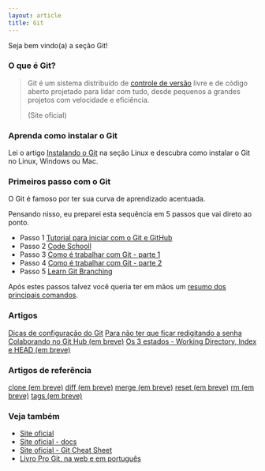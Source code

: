 ```yaml
---
layout: article
title: Git
---
```


Seja bem vindo(a) a seção Git!
   


### O que é Git?

> Git é um sistema distribuído de [controle de versão](http://pt.wikipedia.org/wiki/Sistema_de_controle_de_vers%C3%A3o "link-externo")
> livre e de código aberto projetado para lidar com tudo, desde pequenos a grandes projetos com velocidade e eficiência.
>
> (Site oficial)



### Aprenda como instalar o Git

Lei o artigo [Instalando o Git](/linux/cookbook/git/) na seção Linux e descubra como instalar o Git no Linux, Windows ou Mac.



### Primeiros passo com o Git

O Git é famoso por ter sua curva de aprendizado acentuada.

Pensando nisso, eu preparei esta sequência em 5 passos que vai direto ao ponto.

- Passo 1 [Tutorial para iniciar com o Git e GitHub](/git/tutorial-iniciando-git/)
- Passo 2 [Code Schooll](https://try.github.io/levels/1/challenges/1 "link-externo")
- Passo 3 [Como é trabalhar com Git - parte 1](/git/como-e-trabalhar-com-git-1/)
- Passo 4 [Como é trabalhar com Git - parte 2](/git/como-e-trabalhar-com-git-2/)
- Passo 5 [Learn Git Branching](http://pcottle.github.io/learnGitBranching/ "link-externo")

Após estes passos talvez você queria ter em mãos um [resumo dos principais comandos](/git/resumo/).


### Artigos


<div class="list-group">
    <a href="/git/dicas-configuracao/" class="list-group-item">Dicas de configuração do Git</a>
    <a href="/git/netrc-nao-pedir-senha/" class="list-group-item">Para não ter que ficar redigitando a senha</a>
    <a href="/git/colaborando-no-github/" class="list-group-item">Colaborando no Git Hub (em breve)</a>
    <a href="/git/os-3-estados/" class="list-group-item">Os 3 estados - Working Directory, Index e HEAD (em breve)</a>
</div> 


### Artigos de referência

<div class="list-group">
    <a href="/git/git-clone/" class="list-group-item">clone (em breve)</a>
    <a href="/git/git-diff/" class="list-group-item">diff (em breve)</a>
    <a href="/git/git-merge/" class="list-group-item">merge (em breve)</a>
    <a href="/git/git-reset/" class="list-group-item">reset (em breve)</a>
    <a href="/git/git-rm/" class="list-group-item">rm (em breve)</a>
    <a href="/git/git-tags/" class="list-group-item">tags (em breve)</a>
</div> 


### Veja também

- [Site oficial](http://git-scm.com/ "link-externo")
- [Site oficial - docs](http://git-scm.com/docs "link-externo")
- [Site oficial - Git Cheat Sheet](https://training.github.com/kit/downloads/github-git-cheat-sheet.pdf "link-externo")
- [Livro Pro Git, na web e em português](http://git-scm.com/book/pt-br/ "link-externo")
